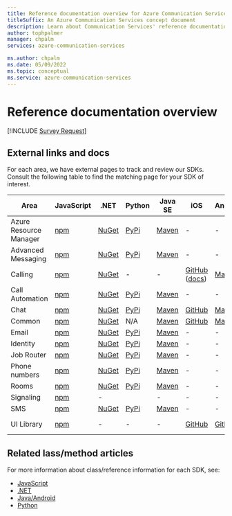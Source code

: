 ```yaml
---
title: Reference documentation overview for Azure Communication Services
titleSuffix: An Azure Communication Services concept document
description: Learn about Communication Services' reference documentation.
author: tophpalmer
manager: chpalm
services: azure-communication-services

ms.author: chpalm
ms.date: 05/09/2022
ms.topic: conceptual
ms.service: azure-communication-services
---
```

<!-- Please keep this table synced with: https://github.com/Azure/Communication/blob/master/README.md -->

# Reference documentation overview

[!INCLUDE [Survey Request](../includes/survey-request.md)]

## External links and docs

For each area, we have external pages to track and review our SDKs. Consult the following table to find the matching page for your SDK of interest.

| Area | JavaScript | .NET | Python | Java SE | iOS | Android | Other |
| --- | --- | --- | --- | --- | --- | --- | --- |
| Azure Resource Manager | [npm](https://www.npmjs.com/package/@azure/arm-communication)             | [NuGet](https://www.nuget.org/packages/Azure.ResourceManager.Communication)       | [PyPi](https://pypi.org/project/azure-mgmt-communication/)           | [Maven](https://search.maven.org/search?q=a:azure-resourcemanager-communication) | -       | -                 | [Go via GitHub](https://github.com/Azure/azure-sdk-for-go/releases/tag/v46.3.0)|
| Advanced Messaging     | [npm](https://www.npmjs.com/package/@azure-rest/communication-messages)   | [NuGet](https://www.nuget.org/packages/Azure.Communication.Messages)              | [PyPi](https://pypi.org/project/azure-communication-messages/)       | [Maven](https://search.maven.org/search?q=a:azure-communication-messages)        | -       | -                 | -      |
| Calling                | [npm](https://www.npmjs.com/package/@azure/communication-calling)         | [NuGet](https://www.nuget.org/packages/Azure.Communication.Calling.WindowsClient) | -              | -        | [GitHub](https://github.com/Azure/azure-sdk-for-ios/releases) ([docs](/objectivec/communication-services/calling/)) | [Maven](https://search.maven.org/artifact/com.azure.android/azure-communication-calling/) | -      |
| Call Automation        | [npm](https://www.npmjs.com/package/@azure/communication-call-automation) | [NuGet](https://www.nuget.org/packages/Azure.Communication.CallAutomation)        | [PyPi](https://pypi.org/project/azure-communication-callautomation/) | [Maven](https://search.maven.org/search?q=a:azure-communication-callautomation)  | -       | -                 | -      |
| Chat | [npm](https://www.npmjs.com/package/@azure/communication-chat)            | [NuGet](https://www.nuget.org/packages/Azure.Communication.Chat)| [PyPi](https://pypi.org/project/azure-communication-chat/)           | [Maven](https://search.maven.org/search?q=a:azure-communication-chat)            | [GitHub](https://github.com/Azure/azure-sdk-for-ios/releases) | [Maven](https://search.maven.org/search?q=a:azure-communication-chat)   | -      |
| Common                 | [npm](https://www.npmjs.com/package/@azure/communication-common)          | [NuGet](https://www.nuget.org/packages/Azure.Communication.Common/)               | N/A            | [Maven](https://search.maven.org/search?q=a:azure-communication-common)          | [GitHub](https://github.com/Azure/azure-sdk-for-ios/releases) | [Maven](https://search.maven.org/artifact/com.azure.android/azure-communication-common)   | -      |
| Email| [npm](https://www.npmjs.com/package/@azure/communication-email)           | [NuGet](https://www.nuget.org/packages/Azure.Communication.Email)                 | [PyPi](https://pypi.org/project/azure-communication-email/)          | [Maven](https://search.maven.org/artifact/com.azure/azure-communication-email)   | -       | -                 | -      |
| Identity               | [npm](https://www.npmjs.com/package/@azure/communication-identity)        | [NuGet](https://www.nuget.org/packages/Azure.Communication.Identity)              | [PyPi](https://pypi.org/project/azure-communication-identity/)       | [Maven](https://search.maven.org/search?q=a:azure-communication-identity)        | -       | -                 | -      |
| Job Router             | [npm](https://www.npmjs.com/package/@azure-rest/communication-job-router) | [NuGet](https://www.nuget.org/packages/Azure.Communication.JobRouter)             | [PyPi](https://pypi.org/project/azure-communication-jobrouter/)      | [Maven](https://search.maven.org/search?q=a:azure-communication-jobrouter)       | -       | -                 | -      |
| Phone numbers          | [npm](https://www.npmjs.com/package/@azure/communication-phone-numbers)   | [NuGet](https://www.nuget.org/packages/Azure.Communication.PhoneNumbers)          | [PyPi](https://pypi.org/project/azure-communication-phonenumbers/)   | [Maven](https://search.maven.org/search?q=a:azure-communication-phonenumbers)    | -       | -                 | -      |
| Rooms| [npm](https://www.npmjs.com/package/@azure/communication-rooms)           | [NuGet](https://www.nuget.org/packages/Azure.Communication.Rooms)                 | [PyPi](https://pypi.org/project/azure-communication-rooms/)          | [Maven](https://search.maven.org/search?q=a:azure-communication-rooms)           | -       | -                 | -      |
| Signaling              | [npm](https://www.npmjs.com/package/@azure/communication-signaling)       | -         |                | -        | -       | -                 | -      |
| SMS  | [npm](https://www.npmjs.com/package/@azure/communication-sms)             | [NuGet](https://www.nuget.org/packages/Azure.Communication.Sms) | [PyPi](https://pypi.org/project/azure-communication-sms/)            | [Maven](https://search.maven.org/artifact/com.azure/azure-communication-sms)     | -       | -                 | -      |
| UI Library             | [npm](https://www.npmjs.com/package/@azure/communication-react)           | -         | -              | -        | [GitHub](https://github.com/Azure/communication-ui-library-ios)                 | [GitHub](https://github.com/Azure/communication-ui-library-android)     | [GitHub](https://github.com/Azure/communication-ui-library), [Storybook](https://azure.github.io/communication-ui-library/?path=/story/overview--page) |

## Related lass/method articles

For more information about class/reference information for each SDK, see:

- [JavaScript](/javascript/api/overview/azure/communication)
- [.NET](/dotnet/api/overview/azure/communication)
- [Java/Android](/java/api/overview/azure/communication)
- [Python](/python/api/overview/azure/communication)
